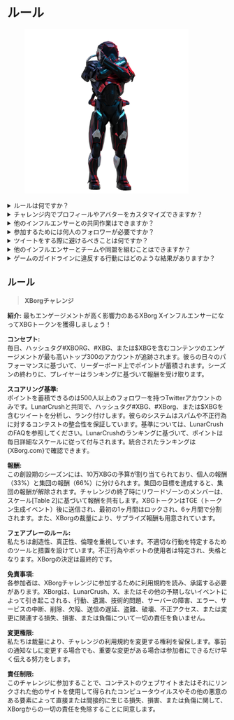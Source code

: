 # ルール

<figure><img src="../../.gitbook/assets/Prometheus.png" alt="" width="375"><figcaption></figcaption></figure>

<details>

<summary>ルールは何ですか？</summary>

[下にスクロールして](rules-test.md#rules)ください。参加者はすべての利用規約に同意する必要があります。

</details>

<details>

<summary>チャレンジ内でプロフィールやアバターをカスタマイズできますか？</summary>

ゲーム中にXBorg.ggやTwitterでプロフィールやアバターをカスタマイズしても、LunarCrushを介して収集されるデータには影響しません。データはTwitterのハンドル名とプロフィール画像ではなく、ツイートに関連付けられます。

</details>

<details>

<summary>他のインフルエンサーとの共同作業はできますか？</summary>

もちろん、他のインフルエンサーとの共同作業は、ツイートのエンゲージメントを大幅に向上させ、プロジェクトの可視性を高めることができます。これらの共同作業がガイドラインに準拠している限り、推奨されます。

</details>

<details>

<summary>参加するためには何人のフォロワーが必要ですか？</summary>

このチャレンジは誰でも参加できますが、Twitterのフォロワーが最低500人以上の場合にのみポイントがカウントされます。

</details>

<details>

<summary>ツイートをする際に避けるべきことは何ですか？</summary>

スパムを特定するために、いくつかの要素が考慮されます。繰り返しの言葉、関係のないハッシュタグ、および「Giveaways」、「Airdrops」、「Sweepstakes」といった禁止用語などです。詳細については、[https://lunarcrush.com/faq/how-does-lunarcrush-recognize-spam](https://lunarcrush.com/faq/how-does-lunarcrush-recognize-spam)を参照してください。

</details>

<details>

<summary>他のインフルエンサーとチームや同盟を組むことはできますか？</summary>

もちろん、他のインフルエンサーとの共同作業は、ツイートのエンゲージメントを大幅に向上させ、プロジェクトの可視性を高めることができます。これらの共同作業がガイドラインに準拠している限り、推奨されます。

</details>

<details>

<summary>ゲームのガイドラインに違反する行動にはどのような結果がありますか？</summary>

LunarCrushにはさまざまな種類の不正行為を検出する自動システムがあります。検出されると、LunarCrushはあなたをインフルエンサーとして認識しなくなり、ポイントの蓄積が停止します。必要に応じて、コンテストからの失格もあり、報酬の請求資格も失います。

</details>



## **ルール**

> **XBorgチャレンジ**

**紹介:** 最もエンゲージメントが高く影響力のあるXBorg XインフルエンサーになってXBGトークンを獲得しましょう！

**コンセプト:**\
毎日、ハッシュタグ#XBORG、#XBG、または$XBGを含むコンテンツのエンゲージメントが最も高いトップ300のアカウントが追跡されます。彼らの日々のパフォーマンスに基づいて、リーダーボード上でポイントが蓄積されます。シーズンの終わりに、プレイヤーはランキングに基づいて報酬を受け取ります。

**スコアリング基準:**\
ポイントを蓄積できるのは500人以上のフォロワーを持つTwitterアカウントのみです。LunarCrushと共同で、ハッシュタグ#XBG、#XBorg、または$XBGを含むツイートを分析し、ランク付けします。彼らのシステムはスパムや不正行為に対するコンテストの整合性を保証しています。基準については、LunarCrushのFAQを参照してください。LunarCrushのランキングに基づいて、ポイントは毎日詳細なスケールに従って付与されます。統合されたランキングは{XBorg.com}で確認できます。

**報酬:**\
この創設期のシーズンには、10万XBGの予算が割り当てられており、個人の報酬（33%）と集団の報酬（66%）に分けられます。集団の目標を達成すると、集団の報酬が解除されます。チャレンジの終了時にリワードゾーンのメンバーは、スケール\[Table 2]に基づいて報酬を共有します。XBGトークンはTGE（トークン生成イベント）後に送信され、最初の1ヶ月間はロックされ、6ヶ月間で分割されます。また、XBorgの裁量により、サプライズ報酬も用意されています。

**フェアプレーのルール:**\
私たちは創造性、真正性、倫理を重視しています。不適切な行動を特定するためのツールと措置を設けています。不正行為やボットの使用者は特定され、失格となります。XBorgの決定は最終的です。

**免責事項:**\
各参加者は、XBorgチャレンジに参加するために利用規約を読み、承諾する必要があります。XBorgは、LunarCrush、X、またはその他の予期しないイベントによって引き起こされる、行動、遺漏、技術的問題、サーバーの障害、エラー、サービスの中断、削除、欠陥、送信の遅延、盗難、破壊、不正アクセス、または変更に関連する損失、損害、または負傷について一切の責任を負いません。

**変更権限:**\
私たちは裁量により、チャレンジの利用規約を変更する権利を留保します。事前の通知なしに変更する場合でも、重要な変更がある場合は参加者にできるだけ早く伝える努力をします。

**責任制限:**\
このチャレンジに参加することで、コンテストのウェブサイトまたはそれにリンクされた他のサイトを使用して得られたコンピュータウイルスやその他の悪意のある要素によって直接または間接的に生じる損失、損害、または負傷に関して、XBorgからの一切の責任を免除することに同意します。